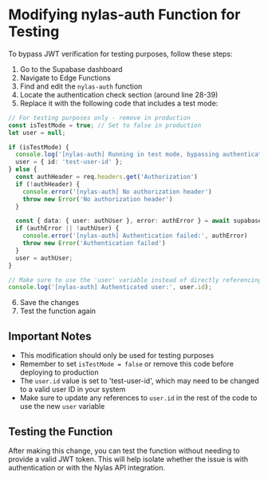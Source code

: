 # Modifying nylas-auth Function for Testing

To bypass JWT verification for testing purposes, follow these steps:

1. Go to the Supabase dashboard
2. Navigate to Edge Functions
3. Find and edit the `nylas-auth` function
4. Locate the authentication check section (around line 28-39)
5. Replace it with the following code that includes a test mode:

```typescript
// For testing purposes only - remove in production
const isTestMode = true; // Set to false in production
let user = null;

if (isTestMode) {
  console.log('[nylas-auth] Running in test mode, bypassing authentication');
  user = { id: 'test-user-id' };
} else {
  const authHeader = req.headers.get('Authorization')
  if (!authHeader) {
    console.error('[nylas-auth] No authorization header')
    throw new Error('No authorization header')
  }

  const { data: { user: authUser }, error: authError } = await supabaseClient.auth.getUser()
  if (authError || !authUser) {
    console.error('[nylas-auth] Authentication failed:', authError)
    throw new Error('Authentication failed')
  }
  user = authUser;
}

// Make sure to use the 'user' variable instead of directly referencing 'user.id' in the rest of the code
console.log('[nylas-auth] Authenticated user:', user.id);
```

6. Save the changes
7. Test the function again

## Important Notes

- This modification should only be used for testing purposes
- Remember to set `isTestMode = false` or remove this code before deploying to production
- The `user.id` value is set to 'test-user-id', which may need to be changed to a valid user ID in your system
- Make sure to update any references to `user.id` in the rest of the code to use the new `user` variable

## Testing the Function

After making this change, you can test the function without needing to provide a valid JWT token. This will help isolate whether the issue is with authentication or with the Nylas API integration.